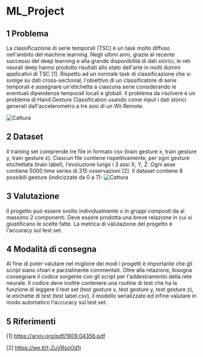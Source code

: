 # ML_Project

## 1 Problema
La classificazione di serie temporali (TSC) è un task molto diffuso nell'ambito del machine learning. Negli ultimi anni, grazie al recente successo del deep learning e alla grande disponibilità di dati storici, le reti neurali deep hanno prodotto risultati allo stato dell'arte in molti domini applicativi di TSC [1]. Rispetto ad un normale task di classificazione che si svolge su dati cross-sectional, l'obiettivo di un classificatore di serie temporali è assegnare un'etichetta a ciascuna serie considerando le eventuali dipendenze temporali locali e globali. Il problema da risolvere è un problema di Hand Gesture Classification usando come input i dati storici generati dall'accelerometro a tre assi di un Wii Remote.

![Cattura](https://user-images.githubusercontent.com/54946553/134172966-e8f4429d-79fc-4a38-bad3-c593c21cffd9.PNG)


## 2 Dataset
Il training set comprende tre file in formato csv (train gesture x, train gesture y, train gesture z). Ciascun file contiene rispettivamente, per ogni gesture etichettata (train label), l'evoluzione lungo i 3 assi X, Y, Z. Ogni asse contiene 5000 time series di 315 osservazioni [2]. Il dataset contiene 8 possibili gesture (indicizzate da 0 a 7):
![Cattura](https://user-images.githubusercontent.com/54946553/134173314-cf99dc4d-ed9d-4248-87ce-30fc543cc6db.PNG)

## 3 Valutazione
Il progetto può essere svolto individualmente o in gruppi composti da al massimo 2 componenti. Deve essere prodotta una breve relazione in cui si giustificano le scelte fatte. La metrica di valutazione del progetto è l'accuracy sul test set.

## 4 Modalità di consegna
Al fine di poter valutare nel migliore dei modi i progetti è importante che gli script siano chiari e parzialmente commentati. Oltre alla relazione, bisogna consegnare il codice sorgente con gli script per l'addestramento della rete neurale. Il codice deve inoltre contenere una routine di test che ha la funzione di leggere il test set (test gesture x, test gesture y, test gesture z), le etichette di test (test label.csv), il modello serializzato ed infine valutare in modo automatico l'accuracy sul test set.

## 5 Riferimenti
[1] https://arxiv.org/pdf/1809.04356.pdf

[2] https://we.tl/t-ZuVRsoOd1j
